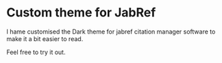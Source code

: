 # Custom theme for JabRef

I hame customised the Dark theme for jabref citation manager software to make it a bit easier to read.

Feel free to try it out.
